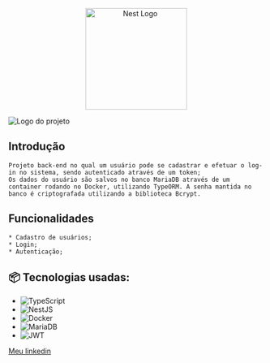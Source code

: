 <p align="center">
  <a href="http://nestjs.com/" target="blank"><img src="https://nestjs.com/img/logo-small.svg" width="200" alt="Nest Logo" /></a>
</p>

![Logo do projeto](https://gh2home.nl/wp-content/uploads/2020/02/synologydocker-mariadb.png)

## Introdução

```
Projeto back-end no qual um usuário pode se cadastrar e efetuar o log-in no sistema, sendo autenticado através de um token;
Os dados do usuário são salvos no banco MariaDB através de um container rodando no Docker, utilizando TypeORM. A senha mantida no banco é criptografada utilizando a biblioteca Bcrypt.

```

## Funcionalidades

```
* Cadastro de usuários;
* Login;
* Autenticação;

```



## 📦 Tecnologias usadas:

* ![TypeScript](https://img.shields.io/badge/typescript-%23007ACC.svg?style=for-the-badge&logo=typescript&logoColor=white)
* ![NestJS](https://img.shields.io/badge/nestjs-%23E0234E.svg?style=for-the-badge&logo=nestjs&logoColor=white)
* ![Docker](https://img.shields.io/badge/docker-%230db7ed.svg?style=for-the-badge&logo=docker&logoColor=white)
* ![MariaDB](https://img.shields.io/badge/MariaDB-003545?style=for-the-badge&logo=mariadb&logoColor=white)
* ![JWT](https://img.shields.io/badge/JWT-black?style=for-the-badge&logo=JSON%20web%20tokens)


[Meu linkedin](https://www.linkedin.com/in/felipe-fonseca-a9456b237/)
